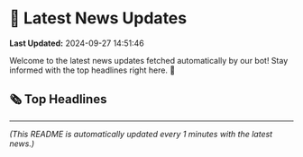 # 📰 Latest News Updates
**Last Updated:** 2024-09-27 14:51:46

Welcome to the latest news updates fetched automatically by our bot! Stay informed with the top headlines right here. 🚀

## 🗞️ Top Headlines

---
*(This README is automatically updated every 1 minutes with the latest news.)*
